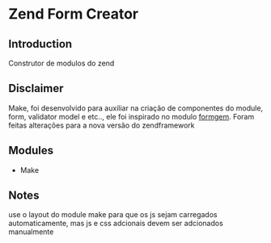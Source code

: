 Zend Form Creator
=================

Introduction
------------
Construtor de modulos do zend

Disclaimer
----------
Make, foi desenvolvido para auxiliar na criação de componentes do module, form, validator model e etc.., ele foi inspirado no modulo <a href="https://github.com/patrioticcow/Zend-Form" target="_blank">formgem</a>. Foram feitas alterações para a nova versão do zendframework




Modules
-------
* Make

Notes
-----
use o layout do module make para que os js sejam carregados automaticamente, mas js e css adcionais devem ser adcionados manualmente
